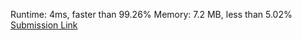 Runtime: 4ms, faster than 99.26%
Memory: 7.2 MB, less than 5.02% 
[Submission Link](https://leetcode.com/submissions/detail/411817622/)
